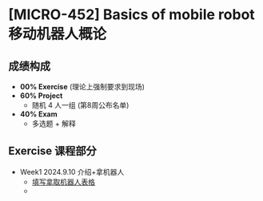 # [MICRO-452] Basics of mobile robot 移动机器人概论

## 成绩构成

- **00% Exercise** (理论上强制要求到现场)
- **60% Project** 
  - 随机 4 人一组 (第8周公布名单)
- **40% Exam**
  - 多选题 + 解释


## Exercise 课程部分

- Week1 2024.9.10 介绍+拿机器人
  - [填写拿取机器人表格](https://docs.google.com/forms/d/e/1FAIpQLSdmTyC7RpHpV47_rrtoJWrTjdMP1rNrYT5vhZRRmcl73aQIdw/viewform)
  - 